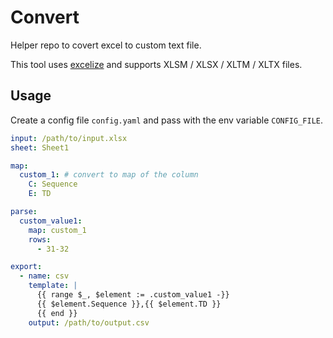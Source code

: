 # Convert

Helper repo to covert excel to custom text file.

This tool uses [excelize](https://github.com/qax-os/excelize) and supports XLSM / XLSX / XLTM / XLTX files.

## Usage

Create a config file `config.yaml` and pass with the env variable `CONFIG_FILE`.

```yaml
input: /path/to/input.xlsx
sheet: Sheet1

map:
  custom_1: # convert to map of the column
    C: Sequence
    E: TD

parse:
  custom_value1:
    map: custom_1
    rows:
      - 31-32

export:
  - name: csv
    template: |
      {{ range $_, $element := .custom_value1 -}}
      {{ $element.Sequence }},{{ $element.TD }}
      {{ end }}
    output: /path/to/output.csv
```

